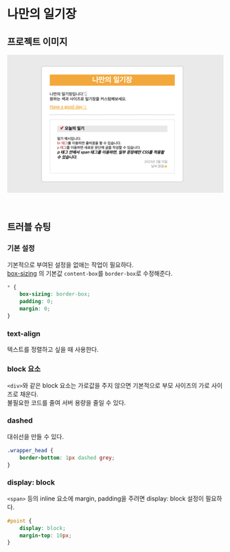 # 나만의 일기장

## 프로젝트 이미지 

![](나만의_일기장.png)

<br>

## 트러블 슈팅

### 기본 설정  

기본적으로 부여된 설정을 없애는 작업이 필요하다.  
[box-sizing](https://github.com/ShinjungOh/TIL/blob/main/CSS/box-model.md) 의 기본값 `content-box`를 `border-box`로 수정해준다.

```css
* {
    box-sizing: border-box;
    padding: 0;
    margin: 0;
}
```

### text-align

텍스트를 정렬하고 싶을 때 사용한다.

### block 요소 

`<div>`와 같은 block 요소는 가로값을 주지 않으면 기본적으로 부모 사이즈의 가로 사이즈로 채운다.  
불필요한 코드를 줄여 서버 용량을 줄일 수 있다. 

### dashed

대쉬선을 만들 수 있다. 
```css
.wrapper_head {
    border-bottom: 1px dashed grey;
}
```

### display: block

`<span>` 등의 inline 요소에 margin, padding을 주려면 display: block 설정이 필요하다.

```css
#point {
    display: block;
    margin-top: 10px;
}
```
